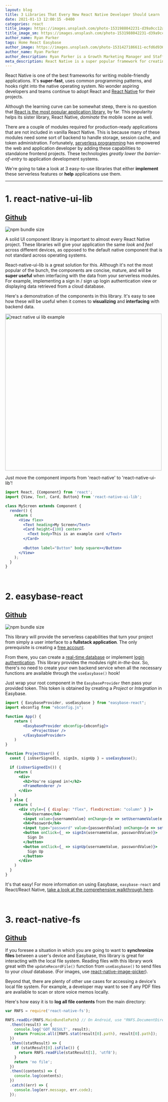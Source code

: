 ```yaml
---
layout: blog
title: 3 Libraries That Every New React Native Developer Should Learn
date: 2021-01-13 12:00:15 -0400
categories: react
title_image: https://images.unsplash.com/photo-1531988042231-d39a9cc12a9a?ixid=MXwxMjA3fDB8MHxwaG90by1wYWdlfHx8fGVufDB8fHw%3D&ixlib=rb-1.2.1&auto=format&fit=crop&w=1080&q=80
title_image_sm: https://images.unsplash.com/photo-1531988042231-d39a9cc12a9a?ixid=MXwxMjA3fDB8MHxwaG90by1wYWdlfHx8fGVufDB8fHw%3D&ixlib=rb-1.2.1&auto=format&fit=crop&w=90&q=80
author_name: Ryan Parker
tags: Home React Easybase
author_image: https://images.unsplash.com/photo-1531427186611-ecfd6d936c79?ixlib=rb-1.2.1&q=80&fm=jpg&cs=tinysrgb&w=193&h=193&fit=crop&crop=focalpoint&fp-x=0.51&fp-y=.375&fp-z=1.75
author_name: Ryan Parker
author_description: Ryan Parker is a Growth Marketing Manager and Staff Writer for Easybase. He has previously written and contributed to various tech-related publications.
meta_description: React Native is a super popular framework for creating cross-platform applications. Let's take a look at 3 great libraries that are essential for your next project!
---
```


React Native is one of the best frameworks for writing mobile-friendly applications. It's **super-fast**, uses common programming patterns, and hooks right into the native operating system. No wonder aspiring developers and teams continue to adopt React and [React Native](/react/2020/09/20/The-Best-Way-To-Add-A-Database-To-Your-React-React-Native-Apps/) for their projects.

Although the learning curve can be somewhat steep, there is no question that [React is the most popular application library](https://trends.google.com/trends/explore?cat=31&q=Vue.js,React,Angular), by far. This popularity helps its sister library, React Native, *dominate* the mobile scene as well.

There are a couple of modules required for production-ready applications that are not included in vanilla React Native. This is because many of these modules need some sort of backend to handle storage, session cache, and token administration. Fortunately, [serverless programming](/about/2021/01/30/What-Is-a-Serverless-Application/) has empowered the web and application developer by adding these capabilities to standalone frontend projects. These technologies *greatly lower the barrier-of-entry* to application development systems.

We're going to take a look at 3 easy-to-use libraries that either **implement** these serverless features or **help** applications use them.

<hr />

# 1. **react-native-ui-lib**

## [Github](https://github.com/wix/react-native-ui-lib)
![npm bundle size](https://img.shields.io/bundlephobia/min/react-native-ui-lib)

A solid UI component library is important to almost every React Native project. These libraries will give your application the same *look* and *feel* across different devices, as opposed to the default native component that is not standard across operating systems.

React-native-ui-lib is a great solution for this. Although it's not the most popular of the bunch, the components are concise, mature, and will be **super useful** when interfacing with the data from your serverless modules. For example, implementing a sign in / sign up login authentication view or displaying data retrieved from a cloud database.

Here's a demonstration of the components in this library. It's easy to see how these will be useful when it comes to **visualizing** and **interfacing** with backend data.

<img src="https://wix.github.io/react-native-ui-lib/static/accessibility-1cc0827012a0abcc8db0447d3fd7ed7f.gif" alt="react native ui lib example" class="custom-lightbox" data-jslghtbx height="500" />

<br />

Just move the component imports from 'react-native' to 'react-native-ui-lib'!

```jsx
import React, {Component} from 'react';
import {View, Text, Card, Button} from 'react-native-ui-lib';

class MyScreen extends Component {
  render() {
    return (
      <View flex>
        <Text heading>My Screen</Text>
        <Card height={100} center>
          <Text body>This is an example card </Text>
        </Card>
        
        <Button label="Button" body square></Button>
      </View>
    );
  }
}
```

<br />

# 2. **easybase-react**

## [Github](https://github.com/easybase/easybase-react)
![npm bundle size](https://img.shields.io/bundlephobia/min/easybase-react)

This library will provide the serverless capabilities that turn your project from simply a user interface to a **fullstack application**. The only prerequisite is creating a [free account](https://app.easybase.io/?view=signup).

From there, you can create a [real-time database](/react/2020/09/20/The-Best-Way-To-Add-A-Database-To-Your-React-React-Native-Apps/) or implement [login authentication](/react/2020/11/25/The-Easiest-Way-To-Add-User-Authentication-To-Your-React-Project/). This library provides the modules right *in-the-box*. So, there's no need to create your own backend service when all the necessary functions are available through the `useEasybase()` hook!

Just wrap your root component in the `EasybaseProvider` then pass your provided token. This token is obtained by creating a *Project* or *Integration* in Easybase.

```jsx
import { EasybaseProvider, useEasybase } from "easybase-react";   
import ebconfig from "ebconfig.js";    

function App() {
    return (
        <EasybaseProvider ebconfig={ebconfig}>
            <ProjectUser />
        </EasybaseProvider>
    )
}

function ProjectUser() {
  const { isUserSignedIn, signIn, signUp } = useEasybase();

  if (isUserSignedIn()) {
    return (
      <div>
        <h2>You're signed in!</h2>
        <FrameRenderer />
      </div>
    )
  } else {
    return (
      <div style={ { display: "flex", flexDirection: "column" } }>
        <h4>Username</h4>
        <input value={usernameValue} onChange={e => setUsernameValue(e.target.value)} />
        <h4>Password</h4>
        <input type="password" value={passwordValue} onChange={e => setPasswordValue(e.target.value)} />
        <button onClick={_ => signIn(usernameValue, passwordValue)}>
          Sign In
        </button>
        <button onClick={_ => signUp(usernameValue, passwordValue)}>
          Sign Up
        </button>
      </div>
    )
  }
}
```

It's that easy! For more information on using Easybase, `easybase-react` and React/React Native, [take a look at the comprehensive walkthrough here](/react/).

<br />

# 3. **react-native-fs**

## [Github](https://github.com/itinance/react-native-fs)

If you foresee a situation in which you are going to want to **synchronize files** between a user's device and Easybase, this library is great for interacting with the local file system. Reading files with this library work great with the `updateRecordFile()` function from `useEasybase()` to send files to your *cloud* database. (For images, use [react-native-image-picker](https://github.com/react-native-image-picker/react-native-image-picker)).


Beyond that, there are plenty of other use cases for accessing a device's local file system. For example, a developer may want to see if any PDF files are available to scan or store voice memos locally.

Here's how easy it is to **log all file contents** from the main directory:

```jsx
var RNFS = require('react-native-fs');

RNFS.readDir(RNFS.MainBundlePath) // On Android, use "RNFS.DocumentDirectoryPath" (MainBundlePath is not defined)
  .then((result) => {
    console.log('GOT RESULT', result);
    return Promise.all([RNFS.stat(result[0].path), result[0].path]);
  })
  .then((statResult) => {
    if (statResult[0].isFile()) {
      return RNFS.readFile(statResult[1], 'utf8');
    }
    return 'no file';
  })
  .then((contents) => {
    console.log(contents);
  })
  .catch((err) => {
    console.log(err.message, err.code);
  });
```
